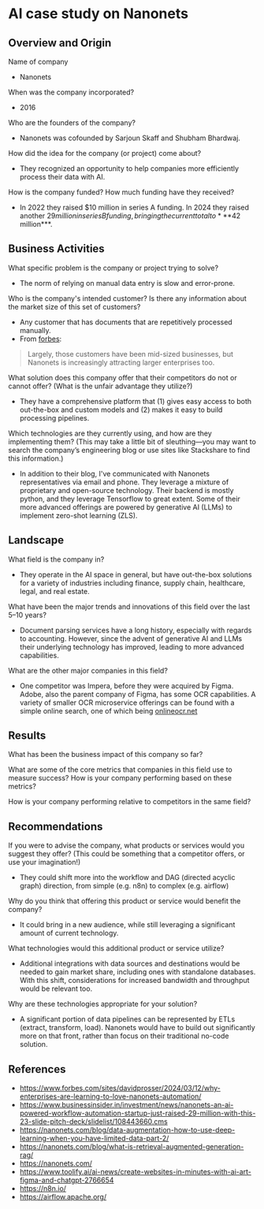 # AI case study on Nanonets

## Overview and Origin
Name of company
* Nanonets

When was the company incorporated?
* 2016
  
Who are the founders of the company?
* Nanonets was cofounded by Sarjoun Skaff and Shubham Bhardwaj.

How did the idea for the company (or project) come about?
* They recognized an opportunity to help companies more efficiently process their data with AI.

How is the company funded? How much funding have they received?
* In 2022 they raised $10 million in series A funding. In 2024 they raised another $29 million in series B funding, bringing the current total to ***$42 million***.

## Business Activities
What specific problem is the company or project trying to solve?
* The norm of relying on manual data entry is slow and error-prone.

Who is the company's intended customer? Is there any information about the market size of this set of customers?
* Any customer that has documents that are repetitively processed manually.
* From [forbes](https://www.forbes.com/sites/davidprosser/2024/03/12/why-enterprises-are-learning-to-love-nanonets-automation/):
> Largely, those customers have been mid-sized businesses, but Nanonets is increasingly attracting larger enterprises too.

What solution does this company offer that their competitors do not or cannot offer? (What is the unfair advantage they utilize?)
* They have a comprehensive platform that (1) gives easy access to both out-the-box and custom models and (2) makes it easy to build processing pipelines.

Which technologies are they currently using, and how are they implementing them? (This may take a little bit of sleuthing&mdash;you may want to search the company’s engineering blog or use sites like Stackshare to find this information.)
* In addition to their blog, I've communicated with Nanonets representatives via email and phone. They leverage a mixture of proprietary and open-source technology. Their backend is mostly python, and they leverage Tensorflow to great extent. Some of their more advanced offerings are powered by generative AI (LLMs) to implement zero-shot learning (ZLS).

## Landscape
What field is the company in?
* They operate in the AI space in general, but have out-the-box solutions for a variety of industries including finance, supply chain, healthcare, legal, and real estate.

What have been the major trends and innovations of this field over the last 5&ndash;10 years?
* Document parsing services have a long history, especially with regards to accounting. However, since the advent of generative AI and LLMs their underlying technology has improved, leading to more advanced capabilities.

What are the other major companies in this field?
* One competitor was Impera, before they were acquired by Figma. Adobe, also the parent company of Figma, has some OCR capabilities. A variety of smaller OCR microservice offerings can be found with a simple online search, one of which being [onlineocr.net](https://www.onlineocr.net/)

## Results
What has been the business impact of this company so far?

What are some of the core metrics that companies in this field use to measure success? How is your company performing based on these metrics?

How is your company performing relative to competitors in the same field?

## Recommendations
If you were to advise the company, what products or services would you suggest they offer? (This could be something that a competitor offers, or use your imagination!)
* They could shift more into the workflow and DAG (directed acyclic graph) direction, from simple (e.g. n8n) to complex (e.g. airflow)

Why do you think that offering this product or service would benefit the company?
* It could bring in a new audience, while still leveraging a significant amount of current technology.

What technologies would this additional product or service utilize?
* Additional integrations with data sources and destinations would be needed to gain market share, including ones with standalone databases. With this shift, considerations for increased bandwidth and throughput would be relevant too.

Why are these technologies appropriate for your solution?
* A significant portion of data pipelines can be represented by ETLs (extract, transform, load). Nanonets would have to build out significantly more on that front, rather than focus on their traditional no-code solution.

## References
* https://www.forbes.com/sites/davidprosser/2024/03/12/why-enterprises-are-learning-to-love-nanonets-automation/
* https://www.businessinsider.in/investment/news/nanonets-an-ai-powered-workflow-automation-startup-just-raised-29-million-with-this-23-slide-pitch-deck/slidelist/108443660.cms
* https://nanonets.com/blog/data-augmentation-how-to-use-deep-learning-when-you-have-limited-data-part-2/
* https://nanonets.com/blog/what-is-retrieval-augmented-generation-rag/
* https://nanonets.com/
* https://www.toolify.ai/ai-news/create-websites-in-minutes-with-ai-art-figma-and-chatgpt-2766654
* https://n8n.io/
* https://airflow.apache.org/
